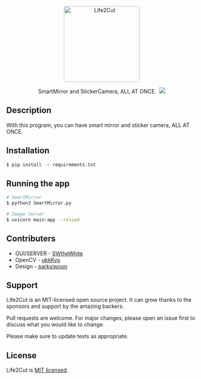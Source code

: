 <p align="center">
  <img src="https://raw.githubusercontent.com/SWtheWhite/Life2Cut/main/images/LIFE2CUT.png" width="200" alt="Life2Cut" />
</p>

<p align="center">SmartMirror and StickerCamera, ALL AT ONCE.&nbsp
<a href="https://hits.seeyoufarm.com"><img src="https://hits.seeyoufarm.com/api/count/incr/badge.svg?url=https%3A%2F%2Fgithub.com%2FSWtheWhite%2FLife2Cut&count_bg=%2379C83D&title_bg=%23555555&icon=&icon_color=%23E7E7E7&title=hits&edge_flat=false"/></a>
</p>
  

## Description

With this program, you can have smart mirror and sticker camera, ALL AT ONCE.

## Installation

```bash
$ pip install -r requirements.txt
```

## Running the app

```bash
# SmartMirror
$ python3 SmartMirror.py

# Image Server
$ uvicorn main:app --reload
```

## Contributers

- GUI/SERVER - [SWtheWhite](https://github.com/SWtheWhite)
- OpenCV - [ukkKyo](https://github.com/ukkKyo)
- Design - [parksiwoon](https://github.com/parksiwoon)

## Support

Life2Cut is an MIT-licensed open source project. It can grow thanks to the sponsors and support by the amazing backers.

Pull requests are welcome. For major changes, please open an issue first
to discuss what you would like to change.

Please make sure to update tests as appropriate.

## License

Life2Cut is [MIT licensed](LICENSE).
